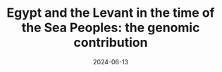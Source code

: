 ---
title: "Egypt and the Levant in the time of the Sea Peoples: the genomic contribution"
collection: talks
type: "Talk"
permalink: /talks/2024-06-13-talk.md
venue: "Pots and Peoples Revisited – The Search for Identity in Archaeological Records of the Levant in the Bronze and Iron Ages"
date: 2024-06-13
location: "Luxembourg"
---